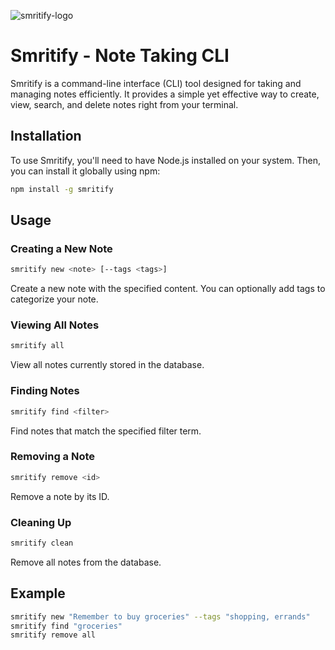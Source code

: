 ![smritify-logo](https://i.ibb.co/M66SCGV/smritify-removebg-preview.png)

# Smritify - Note Taking CLI

Smritify is a command-line interface (CLI) tool designed for taking and managing notes efficiently. It provides a simple yet effective way to create, view, search, and delete notes right from your terminal.

## Installation

To use Smritify, you'll need to have Node.js installed on your system. Then, you can install it globally using npm:

```bash
npm install -g smritify
```

## Usage

### Creating a New Note

```bash
smritify new <note> [--tags <tags>]
```

Create a new note with the specified content. You can optionally add tags to categorize your note.

### Viewing All Notes

```bash
smritify all
```

View all notes currently stored in the database.

### Finding Notes

```bash
smritify find <filter>
```

Find notes that match the specified filter term.

### Removing a Note

```bash
smritify remove <id>
```

Remove a note by its ID.

### Cleaning Up

```bash
smritify clean
```

Remove all notes from the database.

## Example

```bash
smritify new "Remember to buy groceries" --tags "shopping, errands"
smritify find "groceries"
smritify remove all
```
